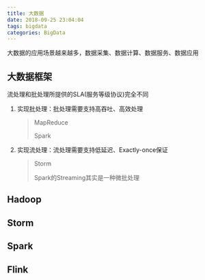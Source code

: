 ```yaml
---
title: 大数据
date: 2018-09-25 23:04:04
tags: bigdata
categories: BigData
---
```

大数据的应用场景越来越多，数据采集、数据计算、数据服务、数据应用

<!-- more -->

## 大数据框架 ##

流处理和批处理所提供的SLA(服务等级协议)完全不同

1. 实现批处理：批处理需要支持高吞吐、高效处理

	> MapReduce 
	> 
	> Spark

2. 实现流处理：流处理需要支持低延迟、Exactly-once保证

	> Storm
	> 
	> Spark的Streaming其实是一种微批处理
	

## Hadoop ##

## Storm ##

## Spark

## Flink


	


	